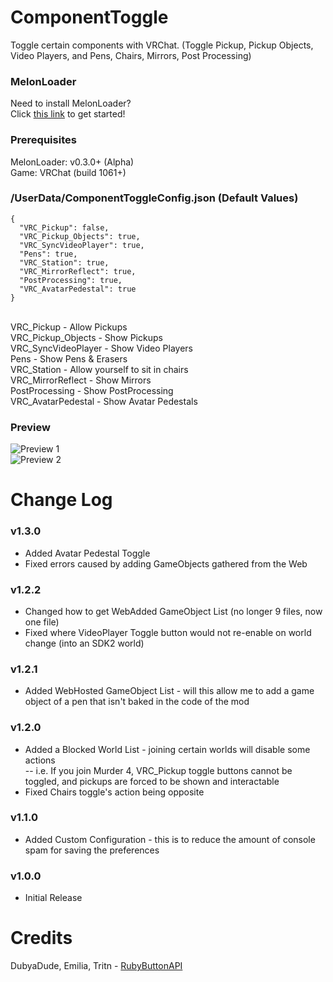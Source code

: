 # ComponentToggle
Toggle certain components with VRChat. (Toggle Pickup, Pickup Objects, Video Players, and Pens, Chairs, Mirrors, Post Processing)

### MelonLoader
Need to install MelonLoader?<br>
Click [this link](https://melonwiki.xyz/) to get started!

### Prerequisites
MelonLoader: v0.3.0+ (Alpha)<br>
Game: VRChat (build 1061+)<br>

### /UserData/ComponentToggleConfig.json (Default Values)
```
{
  "VRC_Pickup": false,
  "VRC_Pickup_Objects": true,
  "VRC_SyncVideoPlayer": true,
  "Pens": true,
  "VRC_Station": true,
  "VRC_MirrorReflect": true,
  "PostProcessing": true,
  "VRC_AvatarPedestal": true
}
```
<br>
VRC_Pickup - Allow Pickups<br>
VRC_Pickup_Objects - Show Pickups<br>
VRC_SyncVideoPlayer - Show Video Players<br>
Pens - Show Pens & Erasers<br>
VRC_Station - Allow yourself to sit in chairs<br>
VRC_MirrorReflect - Show Mirrors<br>
PostProcessing - Show PostProcessing<br>
VRC_AvatarPedestal - Show Avatar Pedestals<br>

### Preview
![Preview 1](https://kortyboi.com/img/upload/VRChat_ZmRFcJMvyb.jpg)<br>
![Preview 2](https://kortyboi.com/img/upload/VRChat_sojfrXy4Gy.png)<br>

# Change Log
### v1.3.0
* Added Avatar Pedestal Toggle
* Fixed errors caused by adding GameObjects gathered from the Web

### v1.2.2
* Changed how to get WebAdded GameObject List (no longer 9 files, now one file)
* Fixed where VideoPlayer Toggle button would not re-enable on world change (into an SDK2 world)

### v1.2.1
* Added WebHosted GameObject List - will this allow me to add a game object of a pen that isn't baked in the code of the mod

### v1.2.0
* Added a Blocked World List - joining certain worlds will disable some actions<br>
-- i.e. If you join Murder 4, VRC_Pickup toggle buttons cannot be toggled, and pickups are forced to be shown and interactable
* Fixed Chairs toggle's action being opposite

### v1.1.0
* Added Custom Configuration - this is to reduce the amount of console spam for saving the preferences

### v1.0.0
* Initial Release

# Credits
DubyaDude, Emilia, Tritn - [RubyButtonAPI](https://github.com/DubyaDude/RubyButtonAPI)
